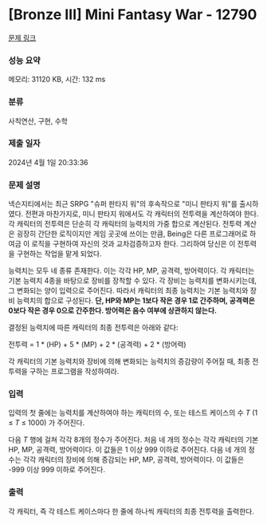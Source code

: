 # [Bronze III] Mini Fantasy War - 12790 

[문제 링크](https://www.acmicpc.net/problem/12790) 

### 성능 요약

메모리: 31120 KB, 시간: 132 ms

### 분류

사칙연산, 구현, 수학

### 제출 일자

2024년 4월 1일 20:33:36

### 문제 설명

<p>넥슨지티에서는 최근 SRPG "슈퍼 판타지 워"의 후속작으로 "미니 판타지 워"를 출시하였다. 전편과 마찬가지로, 미니 판타지 워에서도 각 캐릭터의 전투력을 계산하여야 한다. 각 캐릭터의 전투력은 단순히 각 캐릭터의 능력치의 가중 합으로 계산된다. 전투력 계산은 굉장히 간단한 로직이지만 게임 곳곳에 쓰이는 만큼, Being은 다른 프로그래머로 하여금 이 로직을 구현하여 자신의 것과 교차검증하고자 한다. 그리하여 당신은 이 전투력을 구현하는 작업을 맡게 되었다.</p>

<p>능력치는 모두 네 종류 존재한다. 이는 각각 HP, MP, 공격력, 방어력이다. 각 캐릭터는 기본 능력치 4종을 바탕으로 장비를 장착할 수 있다. 각 장비는 능력치를 변화시키는데, 그 변화되는 양이 입력으로 주어진다. 따라서 캐릭터의 최종 능력치는 기본 능력치와 장비 능력치의 합으로 구성된다. <strong>단, HP와 MP는 1보다 작은 경우 1로 간주하며, 공격력은 0보다 작은 경우 0으로 간주한다. 방어력은 음수 여부에 상관하지 않는다.</strong></p>

<p>결정된 능력치에 따른 캐릭터의 최종 전투력은 아래와 같다:</p>

<p>전투력 = 1 * (HP) + 5 * (MP) + 2 * (공격력) + 2 * (방어력)</p>

<p>각 캐릭터의 기본 능력치와 장비에 의해 변화되는 능력치의 증감량이 주어질 때, 최종 전투력을 구하는 프로그램을 작성하여라.</p>

### 입력 

 <p>입력의 첫 줄에는 능력치를 계산하여야 하는 캐릭터의 수, 또는 테스트 케이스의 수 <em>T</em> (1 ≤ <em>T</em> ≤ 1000) 가 주어진다.</p>

<p>다음 <em>T</em> 행에 걸쳐 각각 8개의 정수가 주어진다. 처음 네 개의 정수는 각각 캐릭터의 기본 HP, MP, 공격력, 방어력이다. 이 값들은 1 이상 999 이하로 주어진다. 다음 네 개의 정수는 각각 캐릭터의 장비에 의해 증감되는 HP, MP, 공격력, 방어력이다. 이 값들은 -999 이상 999 이하로 주어진다.</p>

### 출력 

 <p>각 캐릭터, 즉 각 테스트 케이스마다 한 줄에 하나씩 캐릭터의 최종 전투력을 출력한다.</p>

